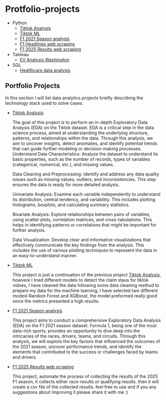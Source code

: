 # Protfolio-projects

  - Python
    - [Tiktok Analysis](https://github.com/MOHAMMEDOSAMAXO/Protfolio-projects/blob/main/Tiktok_eda.ipynb)
    - [Tiktok ML](https://github.com/MOHAMMEDOSAMAXO/Protfolio-projects/blob/main/Tiktok_ml.ipynb)
    - [F1 2021 Season analysis](https://github.com/MOHAMMEDOSAMAXO/Protfolio-projects/blob/main/F1_Data_analysis.ipynb)
    - [F1 Headlines web scraping](https://github.com/MOHAMMEDOSAMAXO/Protfolio-projects/blob/main/f1_news.py)
    - [F1 2025 Results web scraping](https://github.com/MOHAMMEDOSAMAXO/Protfolio-projects/blob/main/f1_results_scraping.py)
  - Tableau
    - [EV Analysis Washington](https://public.tableau.com/shared/NNRB29F6D?:display_count=n&:origin=viz_share_link)
  - SQL
    - [Healthcare data analysis](https://github.com/MOHAMMEDOSAMAXO/Protfolio-projects/blob/main/Healthcare_data_Analysis.sql)    
  

  



## Portfolio Projects

In this section I will list data analytics projects briefly describing the technology stack used to solve cases.


- [Tiktok Analysis](https://github.com/MOHAMMEDOSAMAXO/Protfolio-projects/blob/main/Tiktok_eda.ipynb)

  The goal of this project is to perform an in-depth Exploratory Data Analysis (EDA) on the Tiktok dataset. EDA is a critical step in the data science process, aimed at understanding the underlying structure, patterns, and relationships within the data. Through this analysis, we aim to uncover insights, detect anomalies, and identify potential trends that can guide further modeling or decision-making processes.
  Understand Data Characteristics: Analyze the dataset to understand its basic properties, such as the number of records, types of variables (categorical, numerical, etc.), and missing values.

  Data Cleaning and Preprocessing: Identify and address any data quality issues such as missing values, outliers, and inconsistencies. This step ensures the data is ready for more detailed analysis.


  Univariate Analysis: Examine each variable independently to understand its distribution, central tendency, and variability. This includes plotting histograms, boxplots, and calculating summary statistics.


  Bivariate Analysis: Explore relationships between pairs of variables, using scatter plots, correlation matrices, and cross-tabulations. This helps in identifying patterns or correlations that might be important for further analysis.

  Data Visualization: Develop clear and informative visualizations that effectively communicate the key findings from the analysis. This includes the use of various plotting techniques to represent the data in an easy-to-understand manner.

  

- [Tiktok ML](https://github.com/MOHAMMEDOSAMAXO/Protfolio-projects/blob/main/Tiktok_ml.ipynb)

  This project is just a continuation of the previous project [Tiktok Analysis](https://github.com/MOHAMMEDOSAMAXO/Protfolio-projects/blob/main/Tiktok_eda.ipynb), howvere I tried different models to detect the claim staus for tiktok vidoes, I have cleaned the data following some data cleaning method to prepare my data for the machine learning, I have selected two different modesl Random Forest and XGBoost, the model preformed really good since the metrics presented a high results.

  

- [F1 2021 Season analysis](https://github.com/MOHAMMEDOSAMAXO/Protfolio-projects/blob/main/F1_Data_analysis.ipynb)

  This project aims to conduct a comprehensive Exploratory Data Analysis (EDA) on the F1 2021 season dataset. Formula 1, being one of the most data-rich sports, provides an opportunity to dive deep into the intricacies of the races, drivers, teams, and circuits. Through this analysis, we will explore the key factors that influenced the outcomes of the 2021 season, uncover performance trends, and identify the elements that contributed to the success or challenges faced by teams and drivers.

- [F1 2025 Results web scraping](https://github.com/MOHAMMEDOSAMAXO/Protfolio-projects/blob/main/f1_results_scraping.py)

  This project, automate the process of collecting the results of the 2025 F1 season, it collects either race-results or qualifying results. then it will create a csv file of the collected results.
  feel free to use and if you any suggestions about improving it please share it with me :)
